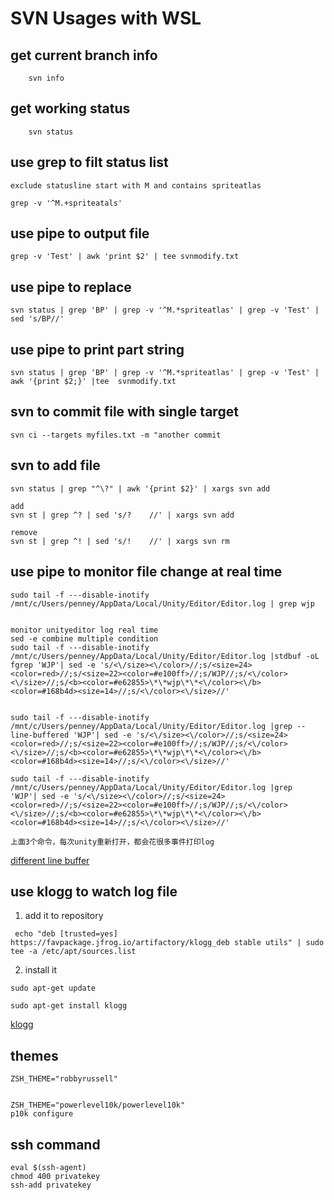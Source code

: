 # SVN Usages with WSL
## get current branch info
```
    svn info
```

## get working status
```
    svn status
```

## use grep to filt status list
```
exclude statusline start with M and contains spriteatlas

grep -v '^M.+spriteatals'
```

## use pipe to output file
```
grep -v 'Test' | awk 'print $2' | tee svnmodify.txt

```

## use pipe to replace 
```
svn status | grep 'BP' | grep -v '^M.*spriteatlas' | grep -v 'Test' |  sed 's/BP//'
```

## use pipe to print part string
```
svn status | grep 'BP' | grep -v '^M.*spriteatlas' | grep -v 'Test' | awk '{print $2;}' |tee  svnmodify.txt
```

## svn to commit file with single target
```
svn ci --targets myfiles.txt -m "another commit
```

## svn to add file 
```
svn status | grep "^\?" | awk '{print $2}' | xargs svn add

add
svn st | grep ^? | sed 's/?    //' | xargs svn add

remove
svn st | grep ^! | sed 's/!    //' | xargs svn rm
```

## use pipe to monitor file change at real time
```
sudo tail -f ---disable-inotify /mnt/c/Users/penney/AppData/Local/Unity/Editor/Editor.log | grep wjp


monitor unityeditor log real time
sed -e combine multiple condition
sudo tail -f ---disable-inotify /mnt/c/Users/penney/AppData/Local/Unity/Editor/Editor.log |stdbuf -oL fgrep 'WJP'| sed -e 's/<\/size><\/color>//;s/<size=24><color=red>//;s/<size=22><color=#e100ff>//;s/WJP//;s/<\/color><\/size>//;s/<b><color=#e62855>\*\*wjp\*\*<\/color><\/b><color=#168b4d><size=14>//;s/<\/color><\/size>//'


sudo tail -f ---disable-inotify /mnt/c/Users/penney/AppData/Local/Unity/Editor/Editor.log |grep --line-buffered 'WJP'| sed -e 's/<\/size><\/color>//;s/<size=24><color=red>//;s/<size=22><color=#e100ff>//;s/WJP//;s/<\/color><\/size>//;s/<b><color=#e62855>\*\*wjp\*\*<\/color><\/b><color=#168b4d><size=14>//;s/<\/color><\/size>//'

sudo tail -f ---disable-inotify /mnt/c/Users/penney/AppData/Local/Unity/Editor/Editor.log |grep  'WJP'| sed -e 's/<\/size><\/color>//;s/<size=24><color=red>//;s/<size=22><color=#e100ff>//;s/WJP//;s/<\/color><\/size>//;s/<b><color=#e62855>\*\*wjp\*\*<\/color><\/b><color=#168b4d><size=14>//;s/<\/color><\/size>//'

上面3个命令，每次unity重新打开，都会花很多事件打印log

```
[different line buffer](https://askubuntu.com/questions/562344/what-does-grep-line-buffering-do)

## use klogg to  watch log file
1. add it to repository
```
 echo "deb [trusted=yes] https://favpackage.jfrog.io/artifactory/klogg_deb stable utils" | sudo tee -a /etc/apt/sources.list
```

2. install it
```
sudo apt-get update

sudo apt-get install klogg
```
[klogg](https://github.com/variar/klogg)
## themes
```
ZSH_THEME="robbyrussell"


ZSH_THEME="powerlevel10k/powerlevel10k"
p10k configure
```

## ssh command 
```
eval $(ssh-agent)
chmod 400 privatekey
ssh-add privatekey
```